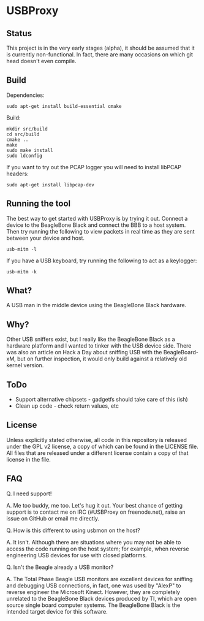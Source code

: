 USBProxy
========

Status
------
This project is in the very early stages (alpha), it should be assumed that it
is currently non-functional. In fact, there are many occasions on which git
head doesn't even compile.

Build
-----
Dependencies:
```
sudo apt-get install build-essential cmake
```
Build:
```
mkdir src/build
cd src/build
cmake ..
make
sudo make install
sudo ldconfig
```

If you want to try out the PCAP logger you will need to install libPCAP
headers:
```
sudo apt-get install libpcap-dev
```

Running the tool
----------------
The best way to get started with USBProxy is by trying it out. Connect a device
to the BeagleBone Black and connect the BBB to a host system. Then try running
the following to view packets in real time as they are sent between your device
and host.
```
usb-mitm -l
```

If you have a USB keyboard, try running the following to act as a keylogger:
```
usb-mitm -k
```

What?
-----
A USB man in the middle device using the BeagleBone Black hardware.

Why?
----
Other USB sniffers exist, but I really like the BeagleBone Black as a hardware
platform and I wanted to tinker with the USB device side.  There was also an
article on Hack a Day about sniffing USB with the BeagleBoard-xM, but on further
inspection, it would only build against a relatively old kernel version.

ToDo
----
 * Support alternative chipsets - gadgetfs should take care of this (ish)
 * Clean up code - check return values, etc

License
-------
Unless explicitly stated otherwise, all code in this repository is released
under the GPL v2 license, a copy of which can be found in the LICENSE file. All
files that are released under a different license contain a copy of that license
in the file.

FAQ
---
Q. I need support!

A. Me too buddy, me too.  Let's hug it out.  Your best chance of getting
support is to contact me on IRC (#USBProxy on freenode.net), raise an issue on
GitHub or email me directly.

Q. How is this different to using usbmon on the host?

A. It isn't.  Although there are situations where you may not be able to access
the code running on the host system; for example, when reverse engineering USB
devices for use with closed platforms.

Q. Isn't the Beagle already a USB monitor?

A. The Total Phase Beagle USB monitors are excellent devices for sniffing and
debugging USB connections, in fact, one was used by "AlexP" to reverse engineer
the Microsoft Kinect.  However, they are completely unrelated to the BeagleBone
Black devices produced by TI, which are open source single board computer
systems.  The BeagleBone Black is the intended target device for this software.

